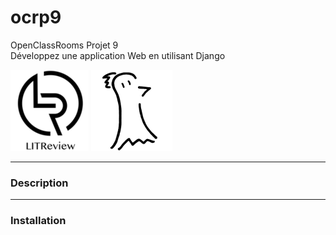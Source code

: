 # ocrp9
OpenClassRooms Projet 9  
Développez une application Web en utilisant Django

![Logo LITReview](https://raw.githubusercontent.com/FLinguenheld/ocrp9/main/logos/LITReview.png "Logo")
![Logo FLinguenheld](https://raw.githubusercontent.com/FLinguenheld/ocrp9/main/logos/forelif.png "Pouet")


****
### Description


****
### Installation


